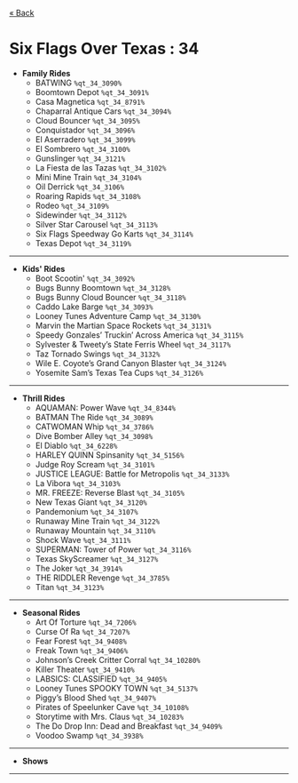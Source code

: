 <a href="../parks_available.md">&laquo; Back</a>
# Six Flags Over Texas : 34
 - **Family Rides** 
   - BATWING `%qt_34_3090%`
   - Boomtown Depot `%qt_34_3091%`
   - Casa Magnetica `%qt_34_8791%`
   - Chaparral Antique Cars `%qt_34_3094%`
   - Cloud Bouncer `%qt_34_3095%`
   - Conquistador `%qt_34_3096%`
   - El Aserradero `%qt_34_3099%`
   - El Sombrero `%qt_34_3100%`
   - Gunslinger `%qt_34_3121%`
   - La Fiesta de las Tazas `%qt_34_3102%`
   - Mini Mine Train `%qt_34_3104%`
   - Oil Derrick `%qt_34_3106%`
   - Roaring Rapids `%qt_34_3108%`
   - Rodeo `%qt_34_3109%`
   - Sidewinder `%qt_34_3112%`
   - Silver Star Carousel `%qt_34_3113%`
   - Six Flags Speedway Go Karts `%qt_34_3114%`
   - Texas Depot `%qt_34_3119%`
---
 - **Kids' Rides** 
   - Boot Scootin' `%qt_34_3092%`
   - Bugs Bunny Boomtown `%qt_34_3128%`
   - Bugs Bunny Cloud Bouncer `%qt_34_3118%`
   - Caddo Lake Barge `%qt_34_3093%`
   - Looney Tunes Adventure Camp `%qt_34_3130%`
   - Marvin the Martian Space Rockets `%qt_34_3131%`
   - Speedy Gonzales’ Truckin’ Across America `%qt_34_3115%`
   - Sylvester & Tweety’s State Ferris Wheel `%qt_34_3117%`
   - Taz Tornado Swings `%qt_34_3132%`
   - Wile E. Coyote’s Grand Canyon Blaster `%qt_34_3124%`
   - Yosemite Sam’s Texas Tea Cups `%qt_34_3126%`
---
 - **Thrill Rides** 
   - AQUAMAN: Power Wave `%qt_34_8344%`
   - BATMAN The Ride `%qt_34_3089%`
   - CATWOMAN Whip  `%qt_34_3786%`
   - Dive Bomber Alley `%qt_34_3098%`
   - El Diablo `%qt_34_6228%`
   - HARLEY QUINN Spinsanity `%qt_34_5156%`
   - Judge Roy Scream `%qt_34_3101%`
   - JUSTICE LEAGUE: Battle for Metropolis `%qt_34_3133%`
   - La Vibora  `%qt_34_3103%`
   - MR. FREEZE: Reverse Blast  `%qt_34_3105%`
   - New Texas Giant `%qt_34_3120%`
   - Pandemonium `%qt_34_3107%`
   - Runaway Mine Train `%qt_34_3122%`
   - Runaway Mountain `%qt_34_3110%`
   - Shock Wave `%qt_34_3111%`
   - SUPERMAN: Tower of Power `%qt_34_3116%`
   - Texas SkyScreamer `%qt_34_3127%`
   - The Joker `%qt_34_3914%`
   - THE RIDDLER Revenge  `%qt_34_3785%`
   - Titan `%qt_34_3123%`
---
 - **Seasonal Rides** 
   - Art Of Torture `%qt_34_7206%`
   - Curse Of Ra `%qt_34_7207%`
   - Fear Forest `%qt_34_9408%`
   - Freak Town `%qt_34_9406%`
   - Johnson’s Creek Critter Corral `%qt_34_10280%`
   - Killer Theater `%qt_34_9410%`
   - LABSICS: CLASSIFIED `%qt_34_9405%`
   - Looney Tunes SPOOKY TOWN `%qt_34_5137%`
   - Piggy’s Blood Shed `%qt_34_9407%`
   - Pirates of Speelunker Cave `%qt_34_10108%`
   - Storytime with Mrs. Claus `%qt_34_10283%`
   - The Do Drop Inn: Dead and Breakfast `%qt_34_9409%`
   - Voodoo Swamp `%qt_34_3938%`
---
 - **Shows** 
---
